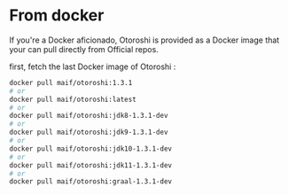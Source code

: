 # From docker

If you're a Docker aficionado, Otoroshi is provided as a Docker image that your can pull directly from Official repos.

first, fetch the last Docker image of Otoroshi :

```sh
docker pull maif/otoroshi:1.3.1
# or 
docker pull maif/otoroshi:latest
# or 
docker pull maif/otoroshi:jdk8-1.3.1-dev
# or 
docker pull maif/otoroshi:jdk9-1.3.1-dev
# or 
docker pull maif/otoroshi:jdk10-1.3.1-dev
# or 
docker pull maif/otoroshi:jdk11-1.3.1-dev
# or 
docker pull maif/otoroshi:graal-1.3.1-dev
```